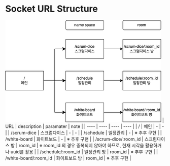 # Socket URL Structure
![socket-url structure](./socket-url.png)
|  URL  |  description  |  paramater  |  note  |
| ---- | ---- | ---- | ---- |
|  /  |  메인  |  -  |  -  |
|  /scrum-dice  |  스크럼다이스  |  -  |  -  |
|  /schedule  |  일정관리  |  -  |  ※ 추후 구현  |
|  /white-board  |  화이트보드  |  -  |  ※ 추후 구현  |
|  /scrum-dice/:room_id  |  스크럼다이스 방  |  room_id  |  ※ room_id 의 경우 중복되지 않아야 하므로, 현재 시각을 활용하거나 uuid를 활용  |
|  /schedule/:room_id  |  일정관리 방  |  room_id  |  ※ 추후 구현  |
|  /white-board/:room_id  |  화이트보드 방  |  room_id  |  ※ 추후 구현  |

